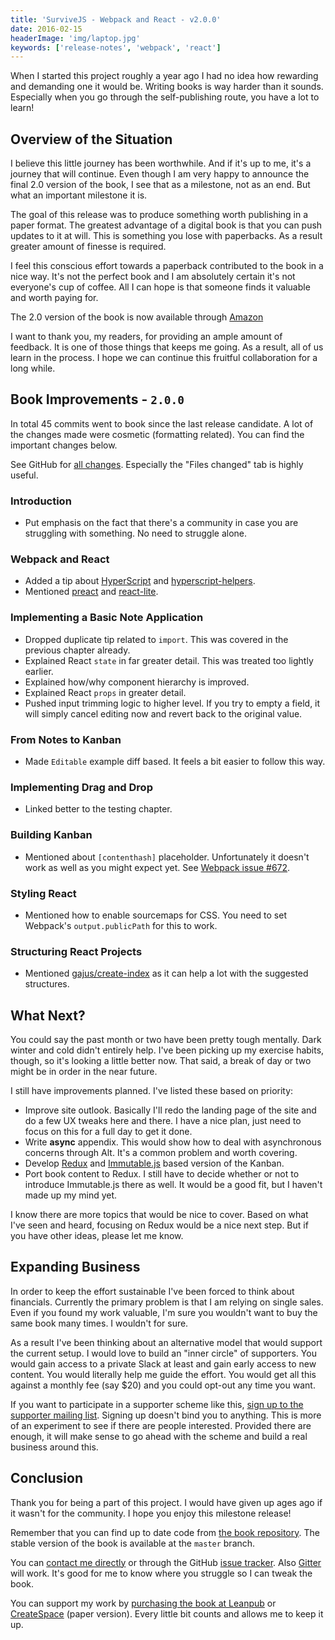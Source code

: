 ```yaml
---
title: 'SurviveJS - Webpack and React - v2.0.0'
date: 2016-02-15
headerImage: 'img/laptop.jpg'
keywords: ['release-notes', 'webpack', 'react']
---
```


When I started this project roughly a year ago I had no idea how rewarding and demanding one it would be. Writing books is way harder than it sounds. Especially when you go through the self-publishing route, you have a lot to learn!

## Overview of the Situation

I believe this little journey has been worthwhile. And if it's up to me, it's a journey that will continue. Even though I am very happy to announce the final 2.0 version of the book, I see that as a milestone, not as an end. But what an important milestone it is.

The goal of this release was to produce something worth publishing in a paper format. The greatest advantage of a digital book is that you can push updates to it at will. This is something you lose with paperbacks. As a result greater amount of finesse is required.

I feel this conscious effort towards a paperback contributed to the book in a nice way. It's not the perfect book and I am absolutely certain it's not everyone's cup of coffee. All I can hope is that someone finds it valuable and worth paying for.

The 2.0 version of the book is now available through [Amazon](http://www.amazon.com/SurviveJS-Webpack-React-apprentice-master/dp/152391050X/)

I want to thank you, my readers, for providing an ample amount of feedback. It is one of those things that keeps me going. As a result, all of us learn in the process. I hope we can continue this fruitful collaboration for a long while.

## Book Improvements - `2.0.0`

In total 45 commits went to book since the last release candidate. A lot of the changes made were cosmetic (formatting related). You can find the important changes below.

See GitHub for [all changes](https://github.com/survivejs/webpack_react/compare/v2.0.0-rc4...v2.0.0). Especially the "Files changed" tab is highly useful.

### Introduction

* Put emphasis on the fact that there's a community in case you are struggling with something. No need to struggle alone.

### Webpack and React

* Added a tip about [HyperScript](https://github.com/dominictarr/hyperscript) and [hyperscript-helpers](https://www.npmjs.com/package/hyperscript-helpers).
* Mentioned [preact](https://developit.github.io/preact/) and [react-lite](https://github.com/Lucifier129/react-lite).

### Implementing a Basic Note Application

* Dropped duplicate tip related to `import`. This was covered in the previous chapter already.
* Explained React `state` in far greater detail. This was treated too lightly earlier.
* Explained how/why component hierarchy is improved.
* Explained React `props` in greater detail.
* Pushed input trimming logic to higher level. If you try to empty a field, it will simply cancel editing now and revert back to the original value.

### From Notes to Kanban

* Made `Editable` example diff based. It feels a bit easier to follow this way.

### Implementing Drag and Drop

* Linked better to the testing chapter.

### Building Kanban

* Mentioned about `[contenthash]` placeholder. Unfortunately it doesn't work as well as you might expect yet. See [Webpack issue #672](https://github.com/webpack/webpack/issues/672).

### Styling React

* Mentioned how to enable sourcemaps for CSS. You need to set Webpack's `output.publicPath` for this to work.

### Structuring React Projects

* Mentioned [gajus/create-index](https://github.com/gajus/create-index) as it can help a lot with the suggested structures.

## What Next?

You could say the past month or two have been pretty tough mentally. Dark winter and cold didn't entirely help. I've been picking up my exercise habits, though, so it's looking a little better now. That said, a break of day or two might be in order in the near future.

I still have improvements planned. I've listed these based on priority:

* Improve site outlook. Basically I'll redo the landing page of the site and do a few UX tweaks here and there. I have a nice plan, just need to focus on this for a full day to get it done.
* Write **async** appendix. This would show how to deal with asynchronous concerns through Alt. It's a common problem and worth covering.
* Develop [Redux](http://redux.js.org/) and [Immutable.js](https://facebook.github.io/immutable-js/) based version of the Kanban.
* Port book content to Redux. I still have to decide whether or not to introduce Immutable.js there as well. It would be a good fit, but I haven't made up my mind yet.

I know there are more topics that would be nice to cover. Based on what I've seen and heard, focusing on Redux would be a nice next step. But if you have other ideas, please let me know.

## Expanding Business

In order to keep the effort sustainable I've been forced to think about financials. Currently the primary problem is that I am relying on single sales. Even if you found my work valuable, I'm sure you wouldn't want to buy the same book many times. I wouldn't for sure.

As a result I've been thinking about an alternative model that would support the current setup. I would love to build an "inner circle" of supporters. You would gain access to a private Slack at least and gain early access to new content. You would literally help me guide the effort. You would get all this against a monthly fee (say $20) and you could opt-out any time you want.

If you want to participate in a supporter scheme like this, [sign up to the supporter mailing list](http://eepurl.com/bQAeuH). Signing up doesn't bind you to anything. This is more of an experiment to see if there are people interested. Provided there are enough, it will make sense to go ahead with the scheme and build a real business around this.

## Conclusion

Thank you for being a part of this project. I would have given up ages ago if it wasn't for the community. I hope you enjoy this milestone release!

Remember that you can find up to date code from [the book repository](https://github.com/survivejs/webpack_react). The stable version of the book is available at the `master` branch.

You can [contact me directly](mailto:info@survivejs.com) or through the GitHub [issue tracker](https://github.com/survivejs/webpack_react/issues). Also [Gitter](https://gitter.im/survivejs/webpack_react) will work. It's good for me to know where you struggle so I can tweak the book.

You can support my work by [purchasing the book at Leanpub](https://leanpub.com/survivejs_webpack_react) or [CreateSpace](https://www.createspace.com/6052981) (paper version). Every little bit counts and allows me to keep it up.
